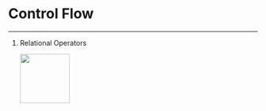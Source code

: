 # Control Flow
----

1. Relational Operators
    
    <img src="https://user-images.githubusercontent.com/71806917/113581209-76341780-9644-11eb-8c18-3d8f76c4b304.png" width="100" height="100">
